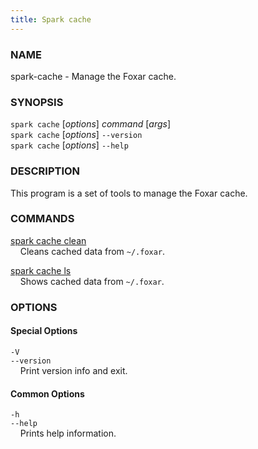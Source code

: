 ```yaml
---
title: Spark cache
---
```


### NAME

spark-cache - Manage the Foxar cache.

### SYNOPSIS

`spark cache` [*options*] *command* [*args*]  
`spark cache` [*options*] `--version`  
`spark cache` [*options*] `--help`

### DESCRIPTION

This program is a set of tools to manage the Foxar cache.

### COMMANDS

[spark cache clean](./spark-cache-clean.md)  
&nbsp;&nbsp;&nbsp;&nbsp;Cleans cached data from `~/.foxar`.

[spark cache ls](./spark-cache-ls.md)  
&nbsp;&nbsp;&nbsp;&nbsp;Shows cached data from `~/.foxar`.

### OPTIONS

#### Special Options

`-V`  
`--version`  
&nbsp;&nbsp;&nbsp;&nbsp;Print version info and exit.

#### Common Options

`-h`  
`--help`  
&nbsp;&nbsp;&nbsp;&nbsp;Prints help information.
